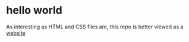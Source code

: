 # hello world
As interesting as HTML and CSS files are, this repo is better viewed as a [website](https://ds8086.github.io)